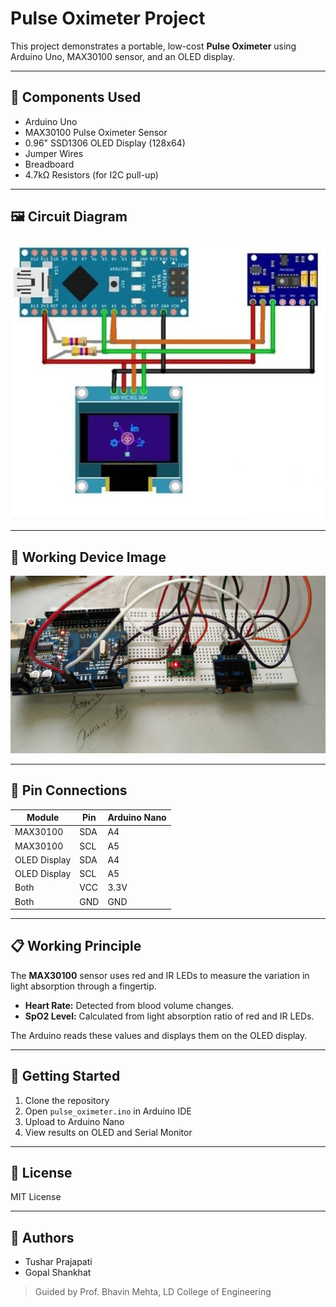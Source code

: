 
# Pulse Oximeter Project

This project demonstrates a portable, low-cost **Pulse Oximeter** using Arduino Uno, MAX30100 sensor, and an OLED display.

---

## 🧰 Components Used
- Arduino Uno
- MAX30100 Pulse Oximeter Sensor
- 0.96" SSD1306 OLED Display (128x64)
- Jumper Wires
- Breadboard
- 4.7kΩ Resistors (for I2C pull-up)

---

## 🖼️ Circuit Diagram

![Circuit Diagram](images/circuit_diagram.jpg)

---

## 📸 Working Device Image

![Working Device](images/working_image.jpg)

---

## 🔌 Pin Connections

| Module        | Pin     | Arduino Nano |
|---------------|---------|---------------|
| MAX30100      | SDA     | A4            |
| MAX30100      | SCL     | A5            |
| OLED Display  | SDA     | A4            |
| OLED Display  | SCL     | A5            |
| Both          | VCC     | 3.3V          |
| Both          | GND     | GND           |

---

## 📋 Working Principle

The **MAX30100** sensor uses red and IR LEDs to measure the variation in light absorption through a fingertip.

- **Heart Rate:** Detected from blood volume changes.
- **SpO2 Level:** Calculated from light absorption ratio of red and IR LEDs.

The Arduino reads these values and displays them on the OLED display.

---

## 🚀 Getting Started

1. Clone the repository
2. Open `pulse_oximeter.ino` in Arduino IDE
3. Upload to Arduino Nano
4. View results on OLED and Serial Monitor

---

## 📎 License
MIT License

---

## 👥 Authors
- Tushar Prajapati
- Gopal Shankhat

> Guided by Prof. Bhavin Mehta, LD College of Engineering
